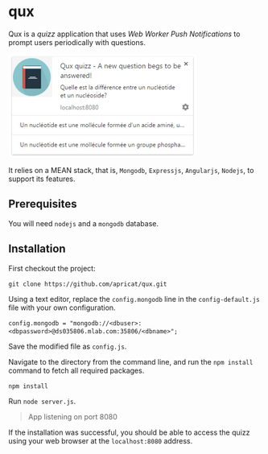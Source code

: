 # qux

Qux is a *quizz* application that uses _Web Worker Push Notifications_ to prompt users periodically with questions.

![alt text][preview]

[preview]: https://github.com/apricat/qux/blob/master/public/images/notification-preview.png "Notification!"

It relies on a MEAN stack, that is, `Mongodb`, `Expressjs`, `Angularjs`, `Nodejs`, to support its features.

## Prerequisites

You will need `nodejs` and a `mongodb` database.

## Installation

First checkout the project:

	git clone https://github.com/apricat/qux.git

Using a text editor, replace the `config.mongodb` line in the `config-default.js` file with your own configuration.

	config.mongodb = "mongodb://<dbuser>:<dbpassword>@ds035806.mlab.com:35806/<dbname>";

Save the modified file as `config.js`.

Navigate to the directory from the command line, and run the `npm install` command to fetch all required packages.

	npm install

Run `node server.js`.

> App listening on port 8080

If the installation was successful, you should be able to access the quizz using your web browser at the `localhost:8080` address.
